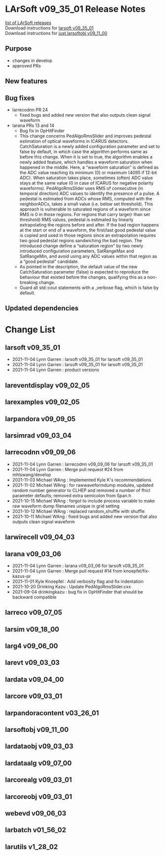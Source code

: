 # LArSoft v09_35_01 Release Notes



[list of LArSoft releases](LArSoft_release_list)  
Download instructions for [larsoft v09_35_01](https://scisoft.fnal.gov/scisoft/bundles/larsoft/v09_35_01/larsoft-v09_35_01.html)  
Download instructions for [just larsoftobj v09_11_00](https://scisoft.fnal.gov/scisoft/bundles/larsoftobj/v09_11_00/larsoftobj-v09_11_00.html)

## Purpose

-   changes in develop
-   approved PRs

## New features

## Bug fixes

-   larrecodnn PR 24
    -   fixed bugs and added new version that also outputs clean signal waveform
-   larana PRs 13 and 14
    -   Bug fix in OpHitFinder
    -   This change concerns PedAlgoRmsSlider and improves pedestal estimation of optical waveforms in ICARUS detectors. CatchSaturation is a newly added configuration parameter and set to false by default, in which case the algorithm performs same as before this change. When it is set to true, the algorithm enables a newly added feature, which handles a waveform saturation when happened in the middle. Here, a “waveform saturation” is defined as the ADC value reaching its minimum (0) or maximum (4095 if 12-bit ADC). When saturation takes place, sometimes (often) ADC value stays at the same value (0 in case of ICARUS for negative polarity waveforms). PedAlgoRmsSlider uses RMS of consecutive (in temporal direction) ADC values to identify the presence of a pulse. A pedestal is estimated from ADCs whose RMS, computed with the neighborADCs, takes a small value (i.e. below set threshold). This approach is vulnerable to saturated regions of a waveform since RMS is 0 in those regions. For regions that carry large(r than set threshold) RMS values, pedestal is estimated by linearly extrapolating the regions before and after. If the bad region happens at the start or end of a waveform, the first/last good pedestal value is copied and used in those regions since an extrapolation requires two good pedestal regions sandwiching the bad region. The introduced change define a “saturation region” by two newly introduced configuration parameters, SatRangeMax and SatRangeMin, and avoid using any ADC values within that region as a “good pedestal” candidate.
    -   As pointed in the description, the default value of the new CatchSaturation parameter (false) is expected to reproduce the behaviour that existed before the changes, qualifying this as a non-breaking change.
    -   Guard all std::cout statements with a _verbose flag, which is false by default.

## Updated dependencies

# Change List

## larsoft v09_35_01

-   2021-11-04 Lynn Garren : larsoft v09_35_01 for larsoft v09_35_01
-   2021-11-04 Lynn Garren : larsoft v09_35_01 for larsoft v09_35_01
-   2021-11-04 Lynn Garren : product versions

## lareventdisplay v09_02_05

## larexamples v09_02_05

## larpandora v09_09_05

## larsimrad v09_03_04

## larrecodnn v09_09_06

-   2021-11-04 Lynn Garren : larrecodnn v09_09_06 for larsoft v09_35_01
-   2021-11-04 Lynn Garren : Merge pull request \#24 from mhlswang/develop
-   2021-11-03 Michael WAng : Implemented Kyle K's recommendations
-   2021-11-02 Michael WAng : for rawwaveformdump modules, updated random number generator to CLHEP and removed a number of fhicl parameter defaults; removed extra semicolon from Span.h
-   2021-10-15 Michael WAng : forgot to include process variable to make raw waveform dump filenames unique in grid setting
-   2021-10-12 Michael WAng : replaced random_shuffle with shuffle
-   2021-10-11 Michael WAng : fixed bugs and added new version that also outputs clean signal waveform

## larwirecell v09_04_03

## larana v09_03_06

-   2021-11-04 Lynn Garren : larana v09_03_06 for larsoft v09_35_01
-   2021-11-04 Lynn Garren : Merge pull request \#14 from knoepfel/fix-kazus-pr
-   2021-11-01 Kyle Knoepfel : Add verbosity flag and fix indentation
-   2021-10-20 Drinking Kazu : Update PedAlgoRmsSlider.cxx
-   2021-09-04 drinkingkazu : bug fix in OpHitFinder that should be backward compatible

## larreco v09_07_05

## larsim v09_18_00

## larg4 v09_06_00

## larevt v09_03_03

## lardata v09_04_00

## larcore v09_03_01

## larpandoracontent v03_26_01

## larsoftobj v09_11_00

## lardataobj v09_03_03

## lardataalg v09_07_00

## larcorealg v09_03_01

## larcoreobj v09_03_01

## webevd v09_06_03

## larbatch v01_56_02

## larutils v1_28_02
